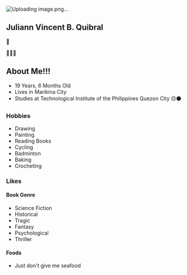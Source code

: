 ![Uploading image.png…]()

## Juliann Vincent B. Quibral 
:slightly_smiling_face:

:space_invader::space_invader::space_invader:
## About Me!!!
* 19 Years, 6 Months Old
* Lives in Marikina City
* Studies at Technological Institute of the Philippines Quezon City :yellow_circle::black_circle:

### Hobbies
* Drawing
* Painting
* Reading Books
* Cycling
* Badminton
* Baking
* Crocheting

### Likes
#### Book Genre
* Science Fiction
* Historical
* Tragic
* Fantasy
* Psychological
* Thriller

#### Foods
* Just don't give me seafood 


